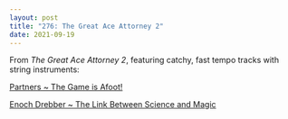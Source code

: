 ```yaml
---
layout: post
title: "276: The Great Ace Attorney 2"
date: 2021-09-19
---
```


From *The Great Ace Attorney 2*, featuring catchy, fast tempo tracks with string instruments:

[Partners ~ The Game is Afoot!](https://youtu.be/kCd4hq14WVg)  

[Enoch Drebber ~ The Link Between Science and Magic](https://youtu.be/5XYJ3bM7rAI)
